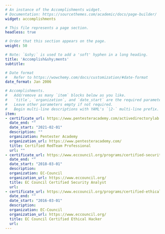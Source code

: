 ```yaml
---
# An instance of the Accomplishments widget.
# Documentation: https://sourcethemes.com/academic/docs/page-builder/
widget: accomplishments

# This file represents a page section.
headless: true

# Order that this section appears on the page.
weight: 50

# Note: `&shy;` is used to add a 'soft' hyphen in a long heading.
title: 'Accomplish&shy;ments'
subtitle:

# Date format
#   Refer to https://wowchemy.com/docs/customization/#date-format
date_format: Jan 2006

# Accomplishments.
#   Add/remove as many `item` blocks below as you like.
#   `title`, `organization`, and `date_start` are the required parameters.
#   Leave other parameters empty if not required.
#   Begin multi-line descriptions with YAML's `|2-` multi-line prefix.
item:
- certificate_url: https://www.pentesteracademy.com/activedirectorylab
  date_end: ""
  date_start: "2021-02-01"
  description: ""
  organization: Pentester Academy
  organization_url: https://www.pentesteracademy.com/
  title: Certified RedTeam Professional
  url: ""
- certificate_url: https://www.eccouncil.org/programs/certified-security-analyst-ecsa/
  date_end: ""
  date_start: "2018-03-01"
  description: 
  organization: EC-Council
  organization_url: https://www.eccouncil.org/
  title: EC Council Certified Security Analyst
  url:
- certificate_url: https://www.eccouncil.org/programs/certified-ethical-hacker-ceh/
  date_end: ""
  date_start: "2016-03-01"
  description: 
  organization: EC-Council
  organization_url: https://www.eccouncil.org/
  title: EC Council Certified Ethical Hacker
  url:
---
```

